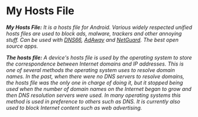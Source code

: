# My Hosts File
<p><i><b>My Hosts File:</b>
It is a hosts file for Android.
Various widely respected unified hosts
files are used to block ads, malware,
trackers and other annoying stuff. Can be used with
<a href="https://github.com/julian-klode/dns66"> DNS66</a>,
<a href="https://adaway.org/"> AdAway</a> and
<a href="https://netguard.me/"> NetGuard</a>.
The best open source apps.</i></p>
<p><i><b>The hosts file:</b>
A device's hosts file is used by the operating
system to store the correspondence between Internet
domains and IP addresses.  This is one of several
methods the operating system uses to resolve domain 
names. In the past, when there were no DNS servers
to resolve domains, the hosts file was the only one
in charge of doing it, but it stopped being used
when the number of domain names on the Internet
began to grow and then DNS resolution servers
were used.  In many operating systems this method
is used in preference to others such as DNS.
It is currently also used to block Internet content
such as web advertising.</I></p>
